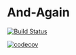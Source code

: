 # And-Again
[![Build Status](https://travis-ci.com/Betessa/And-Again.svg?branch=master)](https://travis-ci.com/Betessa/And-Again)

[![codecov](https://codecov.io/gh/Betessa/And-Again/branch/master/graph/badge.svg)](https://codecov.io/gh/Betessa/And-Again)
